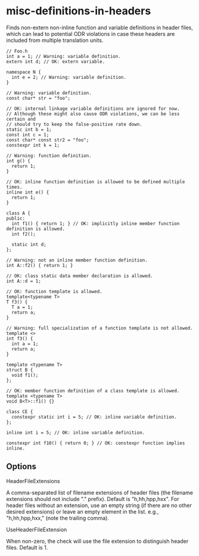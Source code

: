 misc-definitions-in-headers
===========================

Finds non-extern non-inline function and variable definitions in header
files, which can lead to potential ODR violations in case these headers
are included from multiple translation units.

    // Foo.h
    int a = 1; // Warning: variable definition.
    extern int d; // OK: extern variable.

    namespace N {
      int e = 2; // Warning: variable definition.
    }

    // Warning: variable definition.
    const char* str = "foo";

    // OK: internal linkage variable definitions are ignored for now.
    // Although these might also cause ODR violations, we can be less certain and
    // should try to keep the false-positive rate down.
    static int b = 1;
    const int c = 1;
    const char* const str2 = "foo";
    constexpr int k = 1;

    // Warning: function definition.
    int g() {
      return 1;
    }

    // OK: inline function definition is allowed to be defined multiple times.
    inline int e() {
      return 1;
    }

    class A {
    public:
      int f1() { return 1; } // OK: implicitly inline member function definition is allowed.
      int f2();

      static int d;
    };

    // Warning: not an inline member function definition.
    int A::f2() { return 1; }

    // OK: class static data member declaration is allowed.
    int A::d = 1;

    // OK: function template is allowed.
    template<typename T>
    T f3() {
      T a = 1;
      return a;
    }

    // Warning: full specialization of a function template is not allowed.
    template <>
    int f3() {
      int a = 1;
      return a;
    }

    template <typename T>
    struct B {
      void f1();
    };

    // OK: member function definition of a class template is allowed.
    template <typename T>
    void B<T>::f1() {}

    class CE {
      constexpr static int i = 5; // OK: inline variable definition.
    };

    inline int i = 5; // OK: inline variable definition.

    constexpr int f10() { return 0; } // OK: constexpr function implies inline.

Options
-------

HeaderFileExtensions

A comma-separated list of filename extensions of header files (the
filename extensions should not include "." prefix). Default is
"h,hh,hpp,hxx". For header files without an extension, use an empty
string (if there are no other desired extensions) or leave an empty
element in the list. e.g., "h,hh,hpp,hxx," (note the trailing comma).

UseHeaderFileExtension

When non-zero, the check will use the file extension to distinguish
header files. Default is <span class="title-ref">1</span>.
